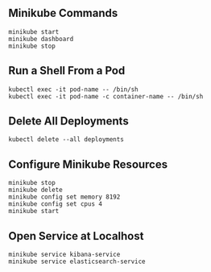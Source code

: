 ## Minikube Commands
    minikube start
    minikube dashboard
    minikube stop

## Run a Shell From a Pod
    kubectl exec -it pod-name -- /bin/sh
    kubectl exec -it pod-name -c container-name -- /bin/sh

## Delete All Deployments
    kubectl delete --all deployments

## Configure Minikube Resources
    minikube stop
    minikube delete
    minikube config set memory 8192
    minikube config set cpus 4
    minikube start

## Open Service at Localhost
    minikube service kibana-service
    minikube service elasticsearch-service